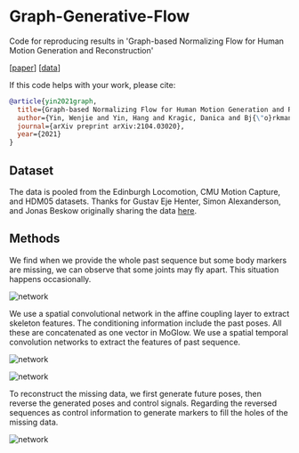 # Graph-Generative-Flow

Code for reproducing results in 'Graph-based Normalizing Flow for Human Motion
Generation and Reconstruction'

[[paper](https://ui.adsabs.harvard.edu/abs/2021arXiv210403020Y/abstract)] [[data](https://github.com/simonalexanderson/StyleGestures)]

If this code helps with your work, please cite:

```bibtex
@article{yin2021graph,
  title={Graph-based Normalizing Flow for Human Motion Generation and Reconstruction},
  author={Yin, Wenjie and Yin, Hang and Kragic, Danica and Bj{\"o}rkman, M{\aa}rten},
  journal={arXiv preprint arXiv:2104.03020},
  year={2021}
}
```

## Dataset

The data is pooled from the Edinburgh Locomotion, CMU Motion Capture, and HDM05 datasets.
Thanks for Gustav Eje Henter, Simon Alexanderson, and Jonas Beskow originally sharing the data [here](https://github.com/simonalexanderson/StyleGestures).


## Methods

We find when we provide the whole past sequence but some body markers are missing, we can observe that some joints may fly apart. This situation happens occasionally.  

![network](https://github.com/YIN95/Graph-Generative-Flow/blob/main/media/image11.gif)

We use a spatial convolutional network in the affine coupling layer to extract skeleton features. The conditioning information include the past poses. All these are concatenated as one vector in MoGlow. We use a spatial temporal convolution networks to extract the features of past sequence. 

![network](https://github.com/YIN95/Graph-Generative-Flow/blob/main/media/image17.png)

![network](https://github.com/YIN95/Graph-Generative-Flow/blob/main/media/image16.gif)


To reconstruct the missing data, we first generate future poses, then reverse the generated poses and control signals. Regarding the reversed sequences as control information to generate markers to fill the holes of the missing data. 

![network](https://github.com/YIN95/Graph-Generative-Flow/blob/main/media/image4.gif)

